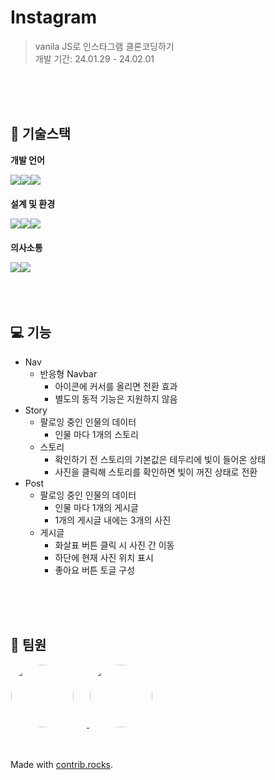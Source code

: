 # Instagram
> vanila JS로 인스타그램 클론코딩하기  
개발 기간: 24.01.29 - 24.02.01

<br/>
<br/>
<br/>

## 🐇 기술스택
**개발 언어**
<div style="display:flex; margin-bottom:20px;">

<img src="https://img.shields.io/badge/HTML-E34F26?style=for-the-badge&logo=html5&logoColor=white">

<img src="https://img.shields.io/badge/CSS-1572B6?style=for-the-badge&logo=css3&logoColor=white">

<img src="https://img.shields.io/badge/javascript-F7DF1E?style=for-the-badge&logo=javascript&logoColor=white">

</div>

**설계 및 환경**
<div style="display:flex; margin-bottom:20px;">

<img src="https://img.shields.io/badge/VS CODE-007ACC?style=for-the-badge&logo=html5&logoColor=white">

<img src="https://img.shields.io/badge/github-181717?style=for-the-badge&logo=github&logoColor=white">

<img src="https://img.shields.io/badge/FIGMA-F24E1E?style=for-the-badge&logo=figma&logoColor=white">

</div>

**의사소통**
<div style="display:flex;">


<img src="https://img.shields.io/badge/Mattermost-0058CC?style=for-the-badge&logo=mattermost&logoColor=white">

<img src="https://img.shields.io/badge/NOTION-000?style=for-the-badge&logo=Notion&logoColor=white">

</div>

<br/>
<br/>
<br/>

## 💻 기능
- Nav
    - 반응형 Navbar
      - 아이콘에 커서를 올리면 전환 효과
      - 별도의 동적 기능은 지원하지 않음
- Story
    - 팔로잉 중인 인물의 데이터
      - 인물 마다 1개의 스토리
    - 스토리
      - 확인하기 전 스토리의 기본값은 테두리에 빛이 들어온 상태
      - 사진을 클릭해 스토리를 확인하면 빛이 꺼진 상태로 전환
- Post
    - 팔로잉 중인 인물의 데이터
        - 인물 마다 1개의 게시글
        - 1개의 게시글 내에는 3개의 사진
    - 게시글 
        - 화살표 버튼 클릭 시 사진 간 이동
        - 하단에 현재 사진 위치 표시
        - 좋아요 버튼 토글 구성  

<br/>
<br/>
<br/>

## 👋 팀원

<a href="https://github.com/se-eun-park" target="_blank">
<img style="width:100px; border-radius:50%; border:1px solid #fff; margin-right:20px;" src="https://avatars.githubusercontent.com/u/81418633?v=4" />
</a>
<a href="https://github.com/coolfin" target="_blank">
<img style="width:100px; border-radius:50%; border: 1px solid #fff;" src="https://avatars.githubusercontent.com/u/56531884?v=4" />
</a>

<br/>
<br/>
<br/>

Made with [contrib.rocks](https://contrib.rocks).